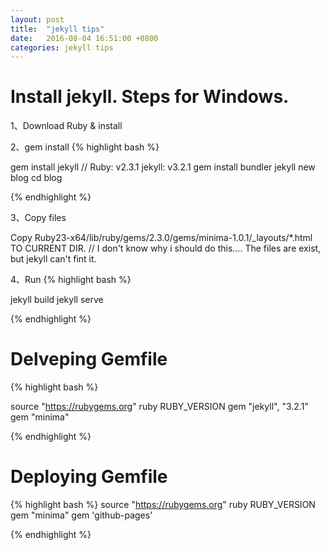 ```yaml
---
layout: post
title:  "jekyll tips"
date:   2016-08-04 16:51:00 +0800
categories: jekyll tips
---
```


# Install jekyll. Steps for Windows.

1、Download Ruby & install

2、gem install
{% highlight bash %}

gem install jekyll // Ruby: v2.3.1  jekyll: v3.2.1
gem install bundler
jekyll new blog
cd blog

{% endhighlight %}

3、Copy files

Copy Ruby23-x64/lib/ruby/gems/2.3.0/gems/minima-1.0.1/_layouts/*.html TO CURRENT DIR. // I don't know why i should do this.... The files are exist, but jekyll can't fint it.

4、Run
{% highlight bash %}

jekyll build
jekyll serve

{% endhighlight %}


# Delveping Gemfile

{% highlight bash %}

source "https://rubygems.org"
ruby RUBY_VERSION
gem "jekyll", "3.2.1"
gem "minima"


{% endhighlight %}


# Deploying Gemfile

{% highlight bash %}
source "https://rubygems.org"
ruby RUBY_VERSION
gem "minima"
gem 'github-pages'

{% endhighlight %}
